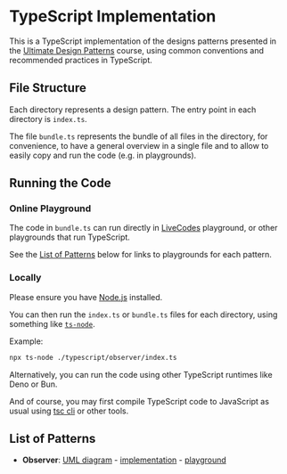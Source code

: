 # TypeScript Implementation

This is a TypeScript implementation of the designs patterns presented in the [Ultimate Design Patterns](https://www.udemy.com/course/ultimate-design-patterns/?referralCode=C4486750B8FA2ABC3F46) course, using common conventions and recommended practices in TypeScript.

## File Structure

Each directory represents a design pattern. The entry point in each directory is `index.ts`.

The file `bundle.ts` represents the bundle of all files in the directory, for convenience, to have a general overview in a single file and to allow to easily copy and run the code (e.g. in playgrounds).

## Running the Code

### Online Playground

The code in `bundle.ts` can run directly in [LiveCodes](https://livecodes.io/) playground, or other playgrounds that run TypeScript.

See the [List of Patterns](#list-of-patterns) below for links to playgrounds for each pattern.

### Locally

Please ensure you have [Node.js](https://nodejs.org/en/) installed.

You can then run the `index.ts` or `bundle.ts` files for each directory, using something like [`ts-node`](https://www.npmjs.com/package/ts-node).

Example:

```bash
npx ts-node ./typescript/observer/index.ts
```

Alternatively, you can run the code using other TypeScript runtimes like Deno or Bun.

And of course, you may first compile TypeScript code to JavaScript as usual using [tsc cli](https://www.npmjs.com/package/typescript) or other tools.

## List of Patterns

- **Observer**: [UML diagram](https://mermaid.live/view#pako:eNqdk01ugzAQha9ieUVaygFYdJMQKZUaUEjVRYgqxzapVbCRfypFUXKLHqan6hWKDYK0gS66AcR7b-abkX2EWBAKQwgALpBSM4b2EpUZByDmBeP0Eck3qqsCYQqC4B5E75Tr9aGiw5abIACp2Sks2Y7KcU8iBTFYjxviPG_yfTXX_0Hs5owTqw2HQ3AHVJdRX58fYEWxkOTcofsXRTfb83idqqF0RVrizXbcLiyzMzv6cettT-gNUk3Gk4b_P4sIacfw2vffZjeG556TZt9dx9qyjJ5fklU8e5qu_SEtns-j1ZUSJ9HyJYnTxXoRL1O_KdvT285caJYfPKUl4_u2cctr18xRSe2SG_2XWEmGncpN2Z5AN6KdweolVQrtf-St3h2r4QYX8jDe1CgtyrF4r16nAfRhLZWIkfoaHh0w1K-0pBkM609Cc2QKncGMn2orMlqkB45hqKWhPjQVQZq217b5efoG_VldVg) - [implementation](observer/bundle.ts) - [playground](https://livecodes.io/?console&x=https://github.com/mahyoussef/ultimate-design-patterns/blob/main/typescript/observer/bundle.ts)

